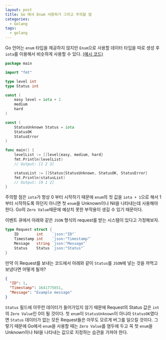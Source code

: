 ```yaml
---
layout: post
title: Go 에서 Enum 사용하기 그리고 주의할 점
categories:
  - Golang
tags:
  - golang
---
```


Go 언어는 `enum` 타입을 제공하지 않지만 `Enum`으로 사용할 데이터 타입을 따로 생성 후 `iota`를 이용해서 비슷하게 사용할 수 있다. [(예시 코드)](https://go.dev/play/p/5C0w6YGPyys)

```go
package main

import "fmt"

type level int
type Status int

const (
	easy level = iota + 1
	medium
	hard
)

const (
	StatusUnknown Status = iota
	StatusOK
	StatusError
)

func main() {
	levelList := []level{easy, medium, hard}
	fmt.Println(levelList)
	// Output: [1 2 3]

	statusList := []Status{StatusUnknown, StatusOK, StatusError}
	fmt.Println(statusList)
	// Output: [0 1 2]
}
```

주의할 점은 `iota`가 항상 0 부터 시작하기 때문에 `enum`의 첫 값을 `iota + 1`으로 해서 1 부터 시작하도록 하던지 아니면 첫 `enum`을 Unknown이나 Nil을 나타내는데 사용해야 한다. Go의 `Zero Value`때문에 예상치 못한 부작용이 생길 수 있기 때문이다.

이벤트 큐에서 아래와 같은 `JSON` 형식의 request를 받는 시스템이 있다고 가정해보자.

```go
type Request struct {
	ID        int    `json:"ID"`
	Timestamp int    `json:"Timestamp"`
	Message   string `json:"Message"`
	Status    Status `json:"Status"`
}
```

만약 이 Request를 보내는 코드에서 아래와 같이 `Status`를 `JSON`에 넣는 것을 까먹고 보냈다면 어떻게 될까?

```json
{
  "ID": 1,
  "Timestamp": 1641775651,
  "Message": "Example message"
}
```

`Status` 필드에 아무런 데이터가 들어가있지 않기 때문에 Request의 Status 값은 `int`의 `Zero Value`인 0이 될 것이다. 첫 `enum`이 `StatusUnknown`이 아니라 `StatusOK`였다면 `Status` 데이터가 없는 모든 Request들은 아무도 모르게 버그를 일으킬 것이다. 그렇기 때문에 Go에서 `enum`을 사용할 때는 `Zero Value`를 염두에 두고 꼭 첫 `enum`을 Unknown이나 Nil을 나타내는 값으로 지정하는 습관을 가져야 한다.
